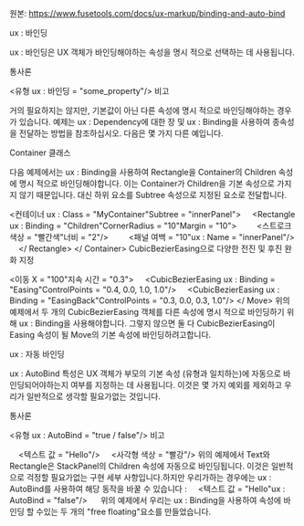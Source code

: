 원본: https://www.fusetools.com/docs/ux-markup/binding-and-auto-bind

ux : 바인딩

ux : 바인딩은 UX 객체가 바인딩해야하는 속성을 명시 적으로 선택하는 데 사용됩니다.

통사론

<유형 ux : 바인딩 = "some_property"/>
비고

거의 필요하지는 않지만, 기본값이 아닌 다른 속성에 명시 적으로 바인딩해야하는 경우가 있습니다. 예제는 ux : Dependency에 대한 장 및 ux : Binding을 사용하여 종속성을 전달하는 방법을 참조하십시오. 다음은 몇 가지 다른 예입니다.

Container 클래스

다음 예제에서는 ux : Binding을 사용하여 Rectangle을 Container의 Children 속성에 명시 적으로 바인딩해야합니다. 이는 Container가 Children을 기본 속성으로 가지지 않기 때문입니다. 대신 하위 요소를 Subtree 속성으로 지정된 요소로 전달합니다.

<컨테이너 ux : Class = "MyContainer"Subtree = "innerPanel">
    <Rectangle ux : Binding = "Children"CornerRadius = "10"Margin = "10">
        <스트로크 색상 = "빨간색"너비 = "2"/>
        <패널 여백 = "10"ux : Name = "innerPanel"/>
    </ Rectangle>
</ Container>
CubicBezierEasing으로 다양한 전진 및 후진 완화 지정

<이동 X = "100"지속 시간 = "0.3">
    <CubicBezierEasing ux : Binding = "Easing"ControlPoints = "0.4, 0.0, 1.0, 1.0"/>
    <CubicBezierEasing ux : Binding = "EasingBack"ControlPoints = "0.3, 0.0, 0.3, 1.0"/>
</ Move>
위의 예제에서 두 개의 CubicBezierEasing 객체를 다른 속성에 명시 적으로 바인딩하기 위해 ux : Binding을 사용해야합니다. 그렇지 않으면 둘 다 CubicBezierEasing이 Easing 속성이 될 Move의 기본 속성에 바인딩하려고합니다.

ux : 자동 바인딩

ux : AutoBind 특성은 UX 객체가 부모의 기본 속성 (유형과 일치하는)에 자동으로 바인딩되어야하는지 여부를 지정하는 데 사용됩니다. 이것은 몇 가지 예외를 제외하고 우리가 일반적으로 생각할 필요가없는 것입니다.

통사론

<유형 ux : AutoBind = "true / false"/>
비고

<StackPanel>
    <텍스트 값 = "Hello"/>
    <사각형 색상 = "빨강"/>
</ StackPanel>
위의 예제에서 Text와 Rectangle은 StackPanel의 Children 속성에 자동으로 바인딩됩니다. 이것은 일반적으로 걱정할 필요가없는 구현 세부 사항입니다.하지만 우리가하는 경우에는 ux : AutoBind를 사용하여 해당 동작을 바꿀 수 있습니다 :

<StackPanel>
    <텍스트 값 = "Hello"ux : AutoBind = "false"/>
    <Rectangle Color = "Red"ux : AutoBind = "false"/>
</ StackPanel>
위의 예제에서 우리는 ux : Binding을 사용하여 속성에 바인딩 할 수있는 두 개의 "free floating"요소를 만들었습니다.
